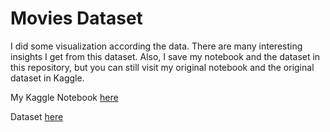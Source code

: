 # Movies Dataset

I did some visualization according the data. There are many interesting insights I get from this dataset. Also, I save my notebook and the dataset in this repository, but you can still visit my original notebook and the original dataset in Kaggle.

My Kaggle Notebook [here](https://www.kaggle.com/code/iqbalpahlevi/movie-dataset?scriptVersionId=137422030)

Dataset [here](https://www.kaggle.com/datasets/alessandrolobello/the-ultimate-film-statistics-dataset-for-ml)
